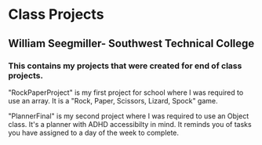 # Class Projects
## William Seegmiller- Southwest Technical College
### This contains my projects that were created for end of class projects.

"RockPaperProject" is my first project for school where I was required to use an array. It is a "Rock, Paper, Scissors, Lizard, Spock" game.

"PlannerFinal" is my second project where I was required to use an Object class. 
It's a planner with ADHD accessibilty in mind. It reminds you of tasks you have assigned to a day of the week to complete.
